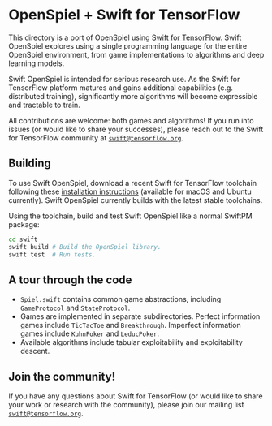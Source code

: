 # OpenSpiel + Swift for TensorFlow

This directory is a port of OpenSpiel using
[Swift for TensorFlow](https://github.com/tensorflow/swift). Swift OpenSpiel
explores using a single programming language for the entire OpenSpiel
environment, from game implementations to algorithms and deep learning models.

Swift OpenSpiel is intended for serious research use. As the Swift for
TensorFlow platform matures and gains additional capabilities (e.g. distributed
training), significantly more algorithms will become expressible and tractable
to train.

All contributions are welcome: both games and algorithms! If you run into
issues (or would like to share your successes), please reach out to the Swift
for TensorFlow community at
[`swift@tensorflow.org`](https://groups.google.com/a/tensorflow.org/forum/#!forum/swift).


## Building

To use Swift OpenSpiel, download a recent Swift for TensorFlow toolchain following these
[installation instructions](https://github.com/tensorflow/swift/blob/main/Installation.md)
(available for macOS and Ubuntu currently). Swift OpenSpiel currently builds
with the latest stable toolchains.

Using the toolchain, build and test Swift OpenSpiel like a normal SwiftPM package:

```bash
cd swift
swift build # Build the OpenSpiel library.
swift test  # Run tests.
```

## A tour through the code

* `Spiel.swift` contains common game abstractions, including `GameProtocol` and
  `StateProtocol`.
* Games are implemented in separate subdirectories. Perfect information games
  include `TicTacToe` and `Breakthrough`. Imperfect information games include
  `KuhnPoker` and `LeducPoker`.
* Available algorithms include tabular exploitability and exploitability
  descent.

## Join the community!

If you have any questions about Swift for TensorFlow (or would like to share
your work or research with the community), please join our mailing list
[`swift@tensorflow.org`](https://groups.google.com/a/tensorflow.org/forum/#!forum/swift).

